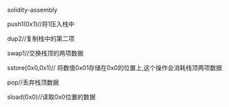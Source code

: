 solidity-assembly

  push1(0x1)//将1压入栈中
  
  dup2//复制栈中的第二项
  
  swap1//交换栈顶的两项数据
  
  sstore(0x0,0x1)// 将数值0x01存储在0x0的位置上,这个操作会消耗栈顶两项数据
  
  pop//丢弃栈顶数据
  
  sload(0x0)//读取0x0位置的数据
